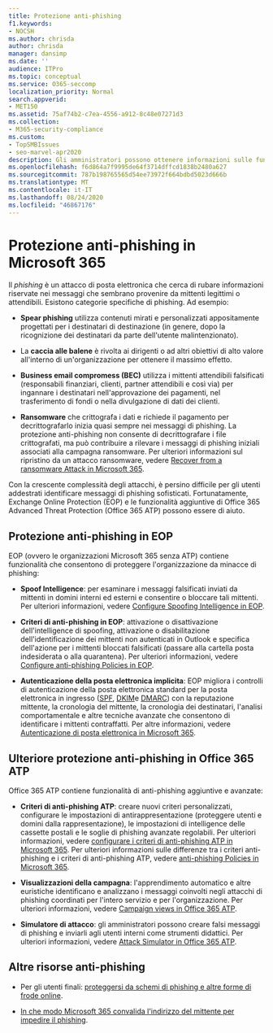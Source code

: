 ```yaml
---
title: Protezione anti-phishing
f1.keywords:
- NOCSH
ms.author: chrisda
author: chrisda
manager: dansimp
ms.date: ''
audience: ITPro
ms.topic: conceptual
ms.service: O365-seccomp
localization_priority: Normal
search.appverid:
- MET150
ms.assetid: 75af74b2-c7ea-4556-a912-8c48e07271d3
ms.collection:
- M365-security-compliance
ms.custom:
- TopSMBIssues
- seo-marvel-apr2020
description: Gli amministratori possono ottenere informazioni sulle funzionalità di protezione anti-phishing in Exchange Online Protection (EOP) e Office 365 Advanced Threat Protection (Office 365 ATP).
ms.openlocfilehash: f6d864a7f9995de64f3714dffcd1838b2480a627
ms.sourcegitcommit: 787b198765565d54ee73972f664bdbd5023d666b
ms.translationtype: MT
ms.contentlocale: it-IT
ms.lasthandoff: 08/24/2020
ms.locfileid: "46867176"
---
```

# <a name="anti-phishing-protection-in-microsoft-365"></a>Protezione anti-phishing in Microsoft 365

Il *phishing* è un attacco di posta elettronica che cerca di rubare informazioni riservate nei messaggi che sembrano provenire da mittenti legittimi o attendibili. Esistono categorie specifiche di phishing. Ad esempio:

- **Spear phishing** utilizza contenuti mirati e personalizzati appositamente progettati per i destinatari di destinazione (in genere, dopo la ricognizione dei destinatari da parte dell'utente malintenzionato).

- La **caccia alle balene** è rivolta ai dirigenti o ad altri obiettivi di alto valore all'interno di un'organizzazione per ottenere il massimo effetto.

- **Business email compromess (BEC)** utilizza i mittenti attendibili falsificati (responsabili finanziari, clienti, partner attendibili e così via) per ingannare i destinatari nell'approvazione dei pagamenti, nel trasferimento di fondi o nella divulgazione di dati dei clienti.

- **Ransomware** che crittografa i dati e richiede il pagamento per decrittografarlo inizia quasi sempre nei messaggi di phishing. La protezione anti-phishing non consente di decrittografare i file crittografati, ma può contribuire a rilevare i messaggi di phishing iniziali associati alla campagna ransomware. Per ulteriori informazioni sul ripristino da un attacco ransomware, vedere [Recover from a ransomware Attack in Microsoft 365](recover-from-ransomware.md).

Con la crescente complessità degli attacchi, è persino difficile per gli utenti addestrati identificare messaggi di phishing sofisticati. Fortunatamente, Exchange Online Protection (EOP) e le funzionalità aggiuntive di Office 365 Advanced Threat Protection (Office 365 ATP) possono essere di aiuto.

## <a name="anti-phishing-protection-in-eop"></a>Protezione anti-phishing in EOP

EOP (ovvero le organizzazioni Microsoft 365 senza ATP) contiene funzionalità che consentono di proteggere l'organizzazione da minacce di phishing:

- **Spoof Intelligence**: per esaminare i messaggi falsificati inviati da mittenti in domini interni ed esterni e consentire o bloccare tali mittenti. Per ulteriori informazioni, vedere [Configure Spoofing Intelligence in EOP](learn-about-spoof-intelligence.md).

- **Criteri di anti-phishing in EOP**: attivazione o disattivazione dell'intelligence di spoofing, attivazione o disabilitazione dell'identificazione dei mittenti non autenticati in Outlook e specifica dell'azione per i mittenti bloccati falsificati (passare alla cartella posta indesiderata o alla quarantena). Per ulteriori informazioni, vedere [Configure anti-phishing Policies in EOP](configure-anti-phishing-policies-eop.md).

- **Autenticazione della posta elettronica implicita**: EOP migliora i controlli di autenticazione della posta elettronica standard per la posta elettronica in ingresso ([SPF](set-up-spf-in-office-365-to-help-prevent-spoofing.md), [DKIM](use-dkim-to-validate-outbound-email.md)e [DMARC](use-dmarc-to-validate-email.md)) con la reputazione mittente, la cronologia del mittente, la cronologia dei destinatari, l'analisi comportamentale e altre tecniche avanzate che consentono di identificare i mittenti contraffatti. Per altre informazioni, vedere [Autenticazione di posta elettronica in Microsoft 365](email-validation-and-authentication.md).

## <a name="additional-anti-phishing-protection-in-office-365-atp"></a>Ulteriore protezione anti-phishing in Office 365 ATP

Office 365 ATP contiene funzionalità di anti-phishing aggiuntive e avanzate:

- **Criteri di anti-phishing ATP**: creare nuovi criteri personalizzati, configurare le impostazioni di antirappresentazione (proteggere utenti e domini dalla rappresentazione), le impostazioni di intelligence delle cassette postali e le soglie di phishing avanzate regolabili. Per ulteriori informazioni, vedere [configurare i criteri di anti-phishing ATP in Microsoft 365](configure-atp-anti-phishing-policies.md). Per ulteriori informazioni sulle differenze tra i criteri anti-phishing e i criteri di anti-phishing ATP, vedere [anti-phishing Policies in Microsoft 365](set-up-anti-phishing-policies.md).

- **Visualizzazioni della campagna**: l'apprendimento automatico e altre euristiche identificano e analizzano i messaggi coinvolti negli attacchi di phishing coordinati per l'intero servizio e per l'organizzazione. Per ulteriori informazioni, vedere [Campaign views in Office 365 ATP](campaigns.md).

- **Simulatore di attacco**: gli amministratori possono creare falsi messaggi di phishing e inviarli agli utenti interni come strumenti didattici. Per ulteriori informazioni, vedere [Attack Simulator in Office 365 ATP](attack-simulator.md).

## <a name="other-anti-phishing-resources"></a>Altre risorse anti-phishing

- Per gli utenti finali: [proteggersi da schemi di phishing e altre forme di frode online](https://support.microsoft.com/office/be0de46a-29cd-4c59-aaaf-136cf177d593).

- [In che modo Microsoft 365 convalida l'indirizzo del mittente per impedire il phishing](how-office-365-validates-the-from-address.md).
